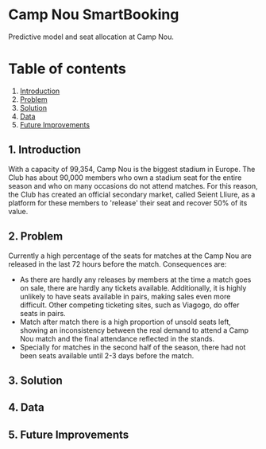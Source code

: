# Camp Nou SmartBooking
Predictive model and seat allocation at Camp Nou.

# Table of contents
1. [Introduction](#introduction)
2. [Problem](#problem)
3. [Solution](#solution)
4. [Data](#data)
5. [Future Improvements](#futureimprovements)

## 1. Introduction <a name="introduction"></a>
With a capacity of 99,354, Camp Nou is the biggest stadium in Europe. The Club has about 90,000 members who own a stadium seat for the entire season and who on many occasions do not attend matches. For this reason, the Club has created an official secondary market, called Seient Lliure, as a platform for these members to 'release' their seat and recover 50% of its value.

## 2. Problem <a name="problem"></a>
Currently a high percentage of the seats for matches at the Camp Nou are released in the last 72 hours before the match. Consequences are:
- As there are hardly any releases by members at the time a match goes on sale, there are hardly any tickets available. Additionally, it is highly unlikely to have seats available in pairs, making sales even more difficult. Other competing ticketing sites, such as Viagogo, do offer seats in pairs.
- Match after match there is a high proportion of unsold seats left, showing an inconsistency between the real demand to attend a Camp Nou match and the final attendance reflected in the stands.
- Specially for matches in the second half of the season, there had not been seats available until 2-3 days before the match.

## 3. Solution <a name="solution"></a>

## 4. Data <a name="data"></a>

## 5. Future Improvements <a name="futureimprovements"></a>


